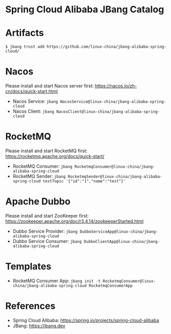 Spring Cloud Alibaba JBang Catalog
===============================

# Artifacts

```
$ jbang trust add https://github.com/linux-china/jbang-alibaba-spring-cloud/
```

# Nacos

Please install and start Nacos server first:  https://nacos.io/zh-cn/docs/quick-start.html

* Nacos Service: `jbang NacosService@linux-china/jbang-alibaba-spring-cloud`
* Nacos Client: `jbang NacosClient@linux-china/jbang-alibaba-spring-cloud`

# RocketMQ

Please install and start RocketMQ first: https://rocketmq.apache.org/docs/quick-start/

* RocketMQ Consumer: `jbang RocketmqConsumer@linux-china/jbang-alibaba-spring-cloud`
* RocketMQ Sender: `jbang RocketmqSender@linux-china/jbang-alibaba-spring-cloud testTopic '{"id":"1","name":"test"}'`

# Apache Dubbo

Please install and start ZooKeeper first: https://zookeeper.apache.org/doc/r3.4.14/zookeeperStarted.html

* Dubbo Service Provider: `jbang DubboServiceApp@linux-china/jbang-alibaba-spring-cloud`
* Dubbo Service Consumer: `jbang DubboClientApp@linux-china/jbang-alibaba-spring-cloud`

# Templates

* RocketMQ Consumer App: `jbang init -t RocketmqConsumer@linux-china/jbang-alibaba-spring-cloud RocketmqConsumerApp`

# References

* Spring Cloud Alibaba: https://spring.io/projects/spring-cloud-alibaba
* JBang: https://jbang.dev

